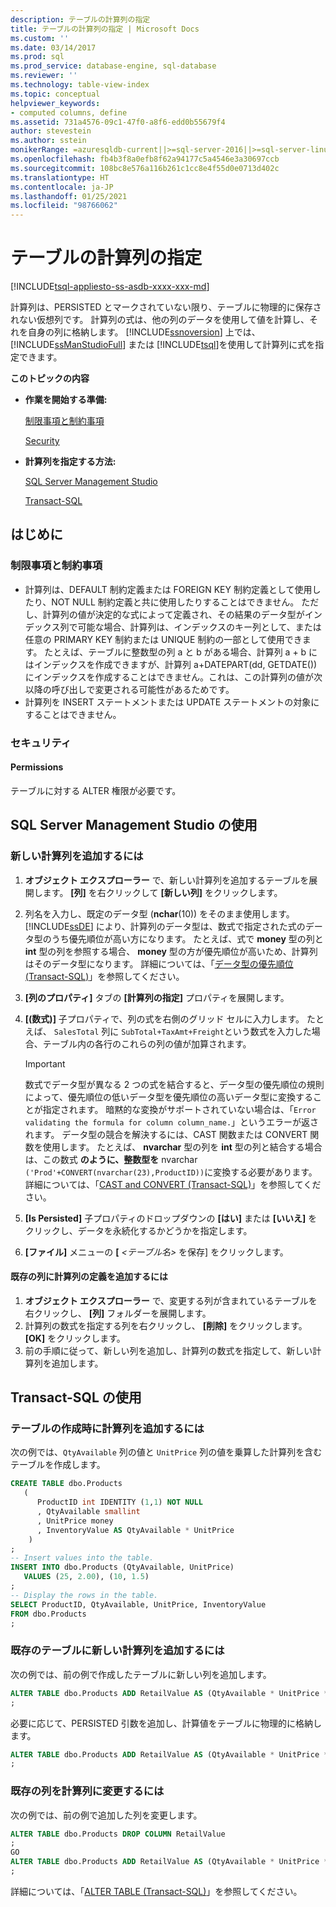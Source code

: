 ```yaml
---
description: テーブルの計算列の指定
title: テーブルの計算列の指定 | Microsoft Docs
ms.custom: ''
ms.date: 03/14/2017
ms.prod: sql
ms.prod_service: database-engine, sql-database
ms.reviewer: ''
ms.technology: table-view-index
ms.topic: conceptual
helpviewer_keywords:
- computed columns, define
ms.assetid: 731a4576-09c1-47f0-a8f6-edd0b55679f4
author: stevestein
ms.author: sstein
monikerRange: =azuresqldb-current||>=sql-server-2016||>=sql-server-linux-2017||=azuresqldb-mi-current
ms.openlocfilehash: fb4b3f8a0efb8f62a94177c5a4546e3a30697ccb
ms.sourcegitcommit: 108bc8e576a116b261c1cc8e4f55d0e0713d402c
ms.translationtype: HT
ms.contentlocale: ja-JP
ms.lasthandoff: 01/25/2021
ms.locfileid: "98766062"
---
```

# <a name="specify-computed-columns-in-a-table"></a>テーブルの計算列の指定

[!INCLUDE[tsql-appliesto-ss-asdb-xxxx-xxx-md](../../includes/applies-to-version/sql-asdb.md)]

計算列は、PERSISTED とマークされていない限り、テーブルに物理的に保存されない仮想列です。 計算列の式は、他の列のデータを使用して値を計算し、それを自身の列に格納します。 [!INCLUDE[ssnoversion](../../includes/ssnoversion-md.md)] 上では、[!INCLUDE[ssManStudioFull](../../includes/ssmanstudiofull-md.md)] または [!INCLUDE[tsql](../../includes/tsql-md.md)]を使用して計算列に式を指定できます。

**このトピックの内容**

- **作業を開始する準備:**

   [制限事項と制約事項](#Limitations)

   [Security](#Security)

- **計算列を指定する方法:**

   [SQL Server Management Studio](#SSMSProcedure)

   [Transact-SQL](#TsqlProcedure)

## <a name="before-you-begin"></a><a name="BeforeYouBegin"></a> はじめに

### <a name="limitations-and-restrictions"></a><a name="Limitations"></a> 制限事項と制約事項

- 計算列は、DEFAULT 制約定義または FOREIGN KEY 制約定義として使用したり、NOT NULL 制約定義と共に使用したりすることはできません。 ただし、計算列の値が決定的な式によって定義され、その結果のデータ型がインデックス列で可能な場合、計算列は、インデックスのキー列として、または任意の PRIMARY KEY 制約または UNIQUE 制約の一部として使用できます。 たとえば、テーブルに整数型の列 a と b がある場合、計算列 a + b にはインデックスを作成できますが、計算列 a+DATEPART(dd, GETDATE()) にインデックスを作成することはできません。これは、この計算列の値が次以降の呼び出しで変更される可能性があるためです。
- 計算列を INSERT ステートメントまたは UPDATE ステートメントの対象にすることはできません。

### <a name="security"></a><a name="Security"></a> セキュリティ

#### <a name="permissions"></a><a name="Permissions"></a> Permissions

テーブルに対する ALTER 権限が必要です。

## <a name="using-sql-server-management-studio"></a><a name="SSMSProcedure"></a> SQL Server Management Studio の使用

### <a name="to-add-a-new-computed-column"></a><a name="NewColumn"></a> 新しい計算列を追加するには

1. **オブジェクト エクスプローラー** で、新しい計算列を追加するテーブルを展開します。 **[列]** を右クリックして **[新しい列]** をクリックします。
2. 列名を入力し、既定のデータ型 (**nchar**(10)) をそのまま使用します。 [!INCLUDE[ssDE](../../includes/ssde-md.md)] により、計算列のデータ型は、数式で指定された式のデータ型のうち優先順位が高い方になります。 たとえば、式で **money** 型の列と **int** 型の列を参照する場合、 **money** 型の方が優先順位が高いため、計算列はそのデータ型になります。 詳細については、「[データ型の優先順位 &#40;Transact-SQL&#41;](../../t-sql/data-types/data-type-precedence-transact-sql.md)」を参照してください。
3. **[列のプロパティ]** タブの **[計算列の指定]** プロパティを展開します。
4. **[(数式)]** 子プロパティで、列の式を右側のグリッド セルに入力します。 たとえば、 `SalesTotal` 列に `SubTotal+TaxAmt+Freight`という数式を入力した場合、テーブル内の各行のこれらの列の値が加算されます。

   > [!IMPORTANT]
   > 数式でデータ型が異なる 2 つの式を結合すると、データ型の優先順位の規則によって、優先順位の低いデータ型を優先順位の高いデータ型に変換することが指定されます。 暗黙的な変換がサポートされていない場合は、「`Error validating the formula for column column_name.`」というエラーが返されます。 データ型の競合を解決するには、CAST 関数または CONVERT 関数を使用します。 たとえば、 **nvarchar** 型の列を **int** 型の列と結合する場合は、この数式 **のように、整数型を** nvarchar `('Prod'+CONVERT(nvarchar(23),ProductID))`に変換する必要があります。 詳細については、「[CAST and CONVERT &#40;Transact-SQL&#41;](../../t-sql/functions/cast-and-convert-transact-sql.md)」を参照してください。

5. **[Is Persisted]** 子プロパティのドロップダウンの **[はい]** または **[いいえ]** をクリックし、データを永続化するかどうかを指定します。

6. **[ファイル]** メニューの **[** _<テーブル名>_ を保存] をクリックします。

#### <a name="to-add-a-computed-column-definition-to-an-existing-column"></a>既存の列に計算列の定義を追加するには

1. **オブジェクト エクスプローラー** で、変更する列が含まれているテーブルを右クリックし、 **[列]** フォルダーを展開します。
2. 計算列の数式を指定する列を右クリックし、 **[削除]** をクリックします。 **[OK]** をクリックします。
3. 前の手順に従って、新しい列を追加し、計算列の数式を指定して、新しい計算列を追加します。

## <a name="using-transact-sql"></a><a name="TsqlProcedure"></a> Transact-SQL の使用

### <a name="to-add-a-computed-column-when-creating-a-table"></a>テーブルの作成時に計算列を追加するには

次の例では、`QtyAvailable` 列の値と `UnitPrice` 列の値を乗算した計算列を含むテーブルを作成します。

```sql
CREATE TABLE dbo.Products
   (
      ProductID int IDENTITY (1,1) NOT NULL
      , QtyAvailable smallint
      , UnitPrice money
      , InventoryValue AS QtyAvailable * UnitPrice
    )
;
-- Insert values into the table.
INSERT INTO dbo.Products (QtyAvailable, UnitPrice)
   VALUES (25, 2.00), (10, 1.5)
;
-- Display the rows in the table.
SELECT ProductID, QtyAvailable, UnitPrice, InventoryValue
FROM dbo.Products
;
```

### <a name="to-add-a-new-computed-column-to-an-existing-table"></a>既存のテーブルに新しい計算列を追加するには

次の例では、前の例で作成したテーブルに新しい列を追加します。

```sql
ALTER TABLE dbo.Products ADD RetailValue AS (QtyAvailable * UnitPrice * 1.5)
;
```

必要に応じて、PERSISTED 引数を追加し、計算値をテーブルに物理的に格納します。

```sql
ALTER TABLE dbo.Products ADD RetailValue AS (QtyAvailable * UnitPrice * 1.5) PERSISTED
;
```

### <a name="to-change-an-existing-column-to-a-computed-column"></a>既存の列を計算列に変更するには

次の例では、前の例で追加した列を変更します。

```sql
ALTER TABLE dbo.Products DROP COLUMN RetailValue
;
GO
ALTER TABLE dbo.Products ADD RetailValue AS (QtyAvailable * UnitPrice * 1.5)
;
```

詳細については、「[ALTER TABLE &#40;Transact-SQL&#41;](../../t-sql/statements/alter-table-transact-sql.md)」を参照してください。
